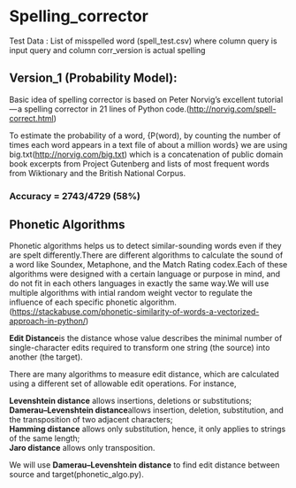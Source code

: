 # Spelling_corrector

Test Data : List of misspelled word (spell_test.csv) where column query is input query and column corr_version is actual spelling

## Version_1 (Probability Model):

Basic idea of spelling corrector is based on Peter Norvig’s excellent tutorial — a spelling corrector in 21 lines of Python code.(http://norvig.com/spell-correct.html)

To estimate the probability of a word, {P(word), by counting the number of times each word appears in a text file of about a million words} we are using big.txt(http://norvig.com/big.txt) which is a concatenation of public domain book excerpts from Project Gutenberg and lists of most frequent words from Wiktionary and the British National Corpus.

### Accuracy = 2743/4729 (58%)

## Phonetic Algorithms

Phonetic algorithms helps us to detect similar-sounding words even if they are spelt differently.There are different algorithms to calculate the sound of a word like Soundex, Metaphone, and the Match Rating codex.Each of these algorithms were designed with a certain language or purpose in mind, and do not fit in each others languages in exactly the same way.We will use multiple algorithms with intial random weight vector to regulate the influence of each specific phonetic algorithm.(https://stackabuse.com/phonetic-similarity-of-words-a-vectorized-approach-in-python/)

**Edit Distance**is the distance whose value describes the minimal number of single-character edits required to transform one string (the source) into another (the target).

There are many algorithms to measure edit distance, which are calculated using a different set of allowable edit operations. For instance,

**Levenshtein distance** allows insertions, deletions or substitutions;<br />
**Damerau–Levenshtein distance**allows insertion, deletion, substitution, and the transposition of two adjacent characters;<br />
**Hamming distance** allows only substitution, hence, it only applies to strings of the same length;<br />
**Jaro distance** allows only transposition.<br />

We will use **Damerau–Levenshtein distance** to find edit distance between source and target(phonetic_algo.py).
 
